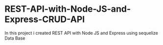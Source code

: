 # REST-API-with-Node-JS-and-Express-CRUD-API
In this project i created REST API with Node JS and Express using sequelize Data Base
